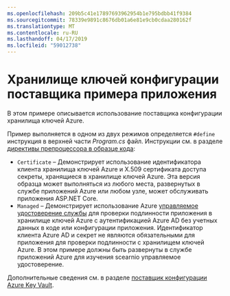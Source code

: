 ```yaml
---
ms.openlocfilehash: 209b5c41e17897693962954b1e795bdbb41f9384
ms.sourcegitcommit: 78339e9891c8676db01a6e81e9cb0cdaa280162f
ms.translationtype: MT
ms.contentlocale: ru-RU
ms.lasthandoff: 04/17/2019
ms.locfileid: "59012738"
---
```

# <a name="key-vault-configuration-provider-sample-app"></a>Хранилище ключей конфигурации поставщика примера приложения

В этом примере описывается использование поставщика конфигурации хранилища ключей Azure.

Пример выполняется в одном из двух режимов определяется `#define` инструкция в верхней части *Program.cs* файл. Инструкции см. в разделе [директивы препроцессора в образце кода](https://docs.microsoft.com/aspnet/core#preprocessor-directives-in-sample-code):

* `Certificate` &ndash; Демонстрирует использование идентификатора клиента хранилища ключей Azure и X.509 сертификата доступа секреты, хранящиеся в хранилище ключей Azure. Эта версия образца может выполняться из любого места, развернутых в службе приложений Azure или любом узле, может обслуживать приложения ASP.NET Core.
* `Managed` &ndash; Демонстрирует использование Azure [управляемое удостоверение службы](https://docs.microsoft.com/azure/active-directory/managed-identities-azure-resources/overview) для проверки подлинности приложения в хранилище ключей Azure с аутентификацией Azure AD без учетных данных в коде или конфигурации приложения. Идентификатор клиента Azure AD и секрет не являются обязательными для приложения для проверки подлинности с хранилищем ключей Azure. В этом примере должны быть развернуты в службе приложений Azure для изучения scearnio управляемое удостоверение.

Дополнительные сведения см. в разделе [поставщик конфигурации Azure Key Vault](https://docs.microsoft.com/aspnet/core/security/key-vault-configuration).
